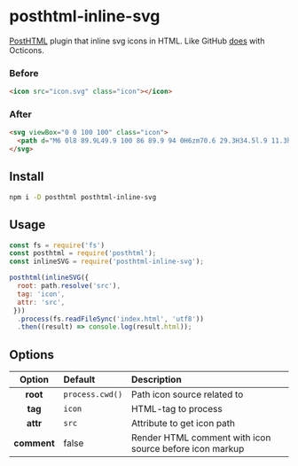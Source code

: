 # posthtml-inline-svg

[PostHTML](https://github.com/posthtml/posthtml) plugin that inline svg icons in HTML. Like GitHub [does](https://github.blog/2016-02-22-delivering-octicons-with-svg/) with Octicons.

### Before

```html
<icon src="icon.svg" class="icon"></icon>
```

### After

```html
<svg viewBox="0 0 100 100" class="icon">
  <path d="M6 0l8 89.9L49.9 100 86 89.9 94 0H6zm70.6 29.3H34.5l.9 11.3h40.2l-3.1 34-22.4 6.2v.1h-.3l-22.6-6.2-1.4-17.4h10.9l.8 8.8 12.2 3.3L62.2 66l1.4-14.3H25.3l-2.9-33.4h55.3l-1.1 11z"></path>
</svg>
```

## Install

```bash
npm i -D posthtml posthtml-inline-svg
```

## Usage

```js
const fs = require('fs')
const posthtml = require('posthtml');
const inlineSVG = require('posthtml-inline-svg');

posthtml(inlineSVG({ 
  root: path.resolve('src'),
  tag: 'icon',
  attr: 'src',
 }))
  .process(fs.readFileSync('index.html', 'utf8'))
  .then((result) => console.log(result.html));
```  

## Options

|Option|Default|Description|
|:-:|:--|:--|
| **root** | `process.cwd()` | Path icon source related to |
| **tag** | `icon` | HTML-tag to process |
| **attr** | `src` | Attribute to get icon path |
| **comment** | false | Render HTML comment with icon source before icon markup |
